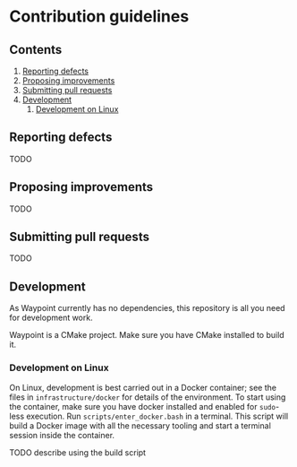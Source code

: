 # Contribution guidelines

## Contents

1. [Reporting defects](#reporting-defects)
2. [Proposing improvements](#proposing-improvements)
3. [Submitting pull requests](#submitting-pull-requests)
4. [Development](#development)
    1. [Development on Linux](#development-on-linux)

## Reporting defects

TODO

## Proposing improvements

TODO

## Submitting pull requests

TODO

## Development

As Waypoint currently has no dependencies, this repository is all you
need for development work.

Waypoint is a CMake project.
Make sure you have CMake installed to build it.

### Development on Linux

On Linux, development is best carried out in a Docker container;
see the files in `infrastructure/docker` for details of the
environment.
To start using the container, make sure you have docker installed and
enabled for `sudo`-less execution.
Run `scripts/enter_docker.bash` in a terminal.
This script will build a Docker image with all the necessary
tooling and start a terminal session inside the container.

TODO describe using the build script
